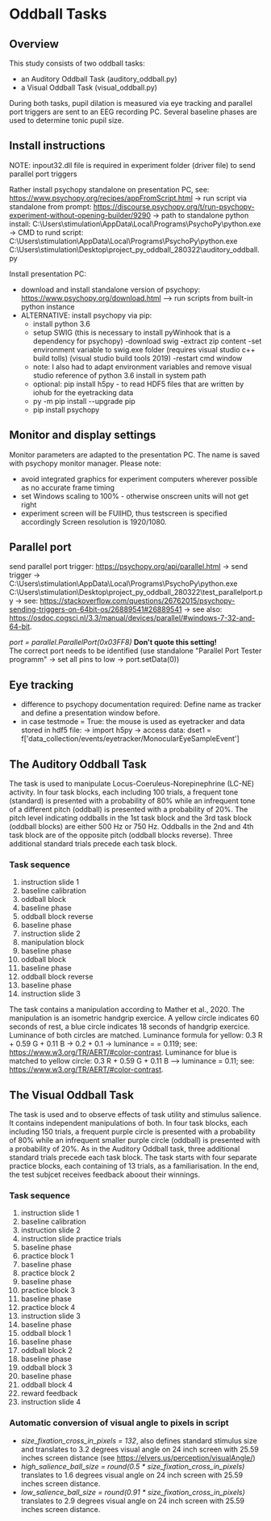 # Oddball Tasks

## Overview
This study consists of two oddball tasks:
* an Auditory Oddball Task (auditory_oddball.py)
* a Visual Oddball Task (visual_oddball.py)

During both tasks, pupil dilation is measured via eye tracking and parallel port triggers are sent to an EEG recording PC. Several baseline phases are used to determine tonic pupil size. 

## Install instructions
NOTE: inpout32.dll file is required in experiment folder (driver file) to send parallel port triggers

Rather install psychopy standalone on presentation PC, see: https://www.psychopy.org/recipes/appFromScript.html -> run script via standalone from prompt: https://discourse.psychopy.org/t/run-psychopy-experiment-without-opening-builder/9290 -> path to standalone python install: C:\Users\stimulation\AppData\Local\Programs\PsychoPy\python.exe -> CMD to rund script: C:\Users\stimulation\AppData\Local\Programs\PsychoPy\python.exe C:\Users\stimulation\Desktop\project_py_oddball_280322\auditory_oddball.py

Install presentation PC:
  * download and install standalone version of psychopy: https://www.psychopy.org/download.html
    --> run scripts from built-in python instance
  * ALTERNATIVE: install psychopy via pip:
      * install python 3.6
      * setup SWIG (this is necessary to install pyWinhook that is a dependency for psychopy)
        -download swig
        -extract zip content
        -set environment variable to swig.exe folder (requires visual studio c++ build tolls) (visual studio build tools 2019)
        -restart cmd window
      * note: I also had to adapt environment variables and remove visual studio reference of python 3.6 install in system path
      * optional: pip install h5py - to read HDF5 files that are written by iohub for the eyetracking data
      * py -m pip install --upgrade pip
      * pip install psychopy

## Monitor and display settings
Monitor parameters are adapted to the presentation PC. The name is saved with psychopy monitor manager. Please note:
* avoid integrated graphics for experiment computers wherever possible as no accurate frame timing
* set Windows scaling to 100% - otherwise onscreen units will not get right
* experiment screen will be FUllHD, thus testscreen is specified accordingly
Screen resolution is 1920/1080.

## Parallel port
send parallel port trigger: https://psychopy.org/api/parallel.html -> send trigger -> C:\Users\stimulation\AppData\Local\Programs\PsychoPy\python.exe C:\Users\stimulation\Desktop\project_py_oddball_280322\test_parallelport.py -> see: https://stackoverflow.com/questions/26762015/psychopy-sending-triggers-on-64bit-os/26889541#26889541 -> see also: https://osdoc.cogsci.nl/3.3/manual/devices/parallel/#windows-7-32-and-64-bit.

*port = parallel.ParallelPort(0x03FF8)*
**Don't quote this setting!** <br/>The correct port needs to be identified (use standalone "Parallel Port Tester programm" -> set all pins to low -> port.setData(0))

## Eye tracking
* difference to psychopy documentation required: Define name as tracker and define a presentation window before.
* in case testmode = True: the mouse is used as eyetracker and data stored in hdf5 file: -> import h5py -> access data: dset1 = f['data_collection/events/eyetracker/MonocularEyeSampleEvent']

## The Auditory Oddball Task
The task is used to manipulate Locus-Coeruleus-Norepinephrine (LC-NE) activity. In four task blocks, each including 100 trials, a frequent tone (standard) is presented with a probability of 80% while an infrequent tone of a different pitch (oddball) is presented with a probability of 20%. The pitch level indicating oddballs in the 1st task block and the 3rd task block (oddball blocks) are either 500 Hz or 750 Hz. Oddballs in the 2nd and 4th task block are of the opposite pitch (oddball blocks reverse). Three additional standard trials precede each task block.  

### Task sequence
1. instruction slide 1
2. baseline calibration
3. oddball block
4. baseline phase
5. oddball block reverse
6. baseline phase
7. instruction slide 2
8. manipulation block
9. baseline phase
10. oddball block
11. baseline phase
12. oddball block reverse
13. baseline phase
14. instruction slide 3

The task contains a manipulation according to Mather et al., 2020. The manipulation is an isometric handgrip exercice. A yellow circle indicates 60 seconds of rest, a blue circle indicates 18 seconds of handgrip exercice. Luminance of both circles are matched. Luminance formula for yellow: 0.3 R + 0.59 G + 0.11 B -> 0.2 + 0.1 -> luminance = = 0.119; see:  https://www.w3.org/TR/AERT/#color-contrast. Luminance for blue is matched to yellow circle: 0.3 R + 0.59 G + 0.11 B --> luminance = 0.11; see: https://www.w3.org/TR/AERT/#color-contrast.

## The Visual Oddball Task
The task is used and to observe effects of task utility and stimulus salience. It contains independent manipulations of both. In four task blocks, each including 150 trials, a frequent purple circle is presented with a probability of 80% while an infrequent smaller purple circle (oddball) is presented with a probability of 20%. As in the Auditory Oddball task, three additional standard trials precede each task block. The task starts with four separate practice blocks, each containing of 13 trials, as a familiarisation. In the end, the test subjcet receives feedback aboout their winnings. 

### Task sequence
1. instruction slide 1
2. baseline calibration
3. instruction slide 2
4. instruction slide practice trials
5. baseline phase
6. practice block 1
7. baseline phase
8. practice block 2
9. baseline phase
10. practice block 3
11. baseline phase
12. practice block 4
13. instruction slide 3
14. baseline phase
15. oddball block 1
16. baseline phase
17. oddball block 2
17. baseline phase
18. oddball block 3
19. baseline phase
20. oddball block 4
21. reward feedback
22. instruction slide 4


### Automatic conversion of visual angle to pixels in script
* *size_fixation_cross_in_pixels = 132*, also defines standard stimulus size and translates to 3.2 degrees visual angle on 24 inch screen with 25.59 inches screen distance (see https://elvers.us/perception/visualAngle/)
* *high_salience_ball_size = round(0.5 * size_fixation_cross_in_pixels)* translates to 1.6 degrees visual angle on 24 inch screen with 25.59 inches screen distance.
* *low_salience_ball_size = round(0.91 * size_fixation_cross_in_pixels)* translates to 2.9 degrees visual angle on 24 inch screen with 25.59 inches screen distance.
